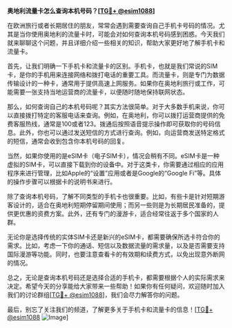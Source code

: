 **奥地利流量卡怎么查询本机号码？[[TG💪+ @esim1088](https://t.me/s/esim1088)]**

在欧洲旅行或者长期居住的朋友，常常会遇到需要查询自己手机卡号码的情况。尤其是当你使用奥地利的流量卡时，可能会对如何查询本机号码感到困惑。今天我们就来聊聊这个问题，并且详细介绍一些相关的知识，帮助大家更好地了解手机卡和流量卡。

首先，让我们明确一下手机卡和流量卡的区别。手机卡，也就是我们常说的SIM卡，是你的手机用来连接网络和拨打电话的重要工具。而流量卡，则是专门为数据传输设计的一种卡，通常用于提供高速上网服务。如果你在奥地利旅行或工作，可能需要一张支持当地运营商的流量卡，以便随时随地保持联网状态。

那么，如何查询自己的本机号码呢？其实方法很简单。对于大多数手机来说，你可以直接拨打特定的客服电话来查询。例如，在奥地利，你可以拨打运营商提供的免费客服热线，通常是100或者123。拨通后按照语音提示操作即可获取你的号码信息。此外，你也可以通过发送短信的方式进行查询。例如，向运营商发送特定格式的短信，通常会收到包含你本机号码的回复。

当然，如果你使用的是eSIM卡（电子SIM卡），情况会稍有不同。eSIM卡是一种虚拟的SIM卡，可以直接下载到你的设备中。对于这类卡，你需要通过相应的应用程序来进行管理，比如Apple的“设置”应用或者是Google的“Google Fi”等。具体的操作步骤可以根据卡的说明书来进行。

除了查询本机号码，了解不同类型的手机卡也很重要。比如，有些卡是针对短期游客设计的，适合在奥地利短期停留期间使用；而另一些则是为长期居民准备的，提供更优惠的资费方案。此外，还有专门的漫游卡，适合经常往返于多个国家的人群。

无论你是选择传统的实体SIM卡还是新兴的eSIM卡，都需要确保所选卡符合你的需求。比如，考虑一下你的通话、短信以及数据流量的需求量，以及是否需要支持国际漫游等功能。同时，也要注意查看卡的有效期和续费方式，以免出现意外断网的情况。

总之，无论是查询本机号码还是选择合适的手机卡，都需要根据个人的实际需求来决定。希望今天的分享能给大家带来一些帮助！如果你有任何疑问，欢迎随时加入我们的讨论群组[[TG💪+ @esim1088](https://t.me/s/esim1088)]，我们会尽力解答你的问题。

最后，别忘了关注我们的频道，了解更多关于手机卡和流量卡的信息！[[TG💪+ @esim1088](https://t.me/s/esim1088) ![Image](https://i.postimg.cc/4NQfJmqS/Snipaste-2025-05-13-00-14-12.png)]